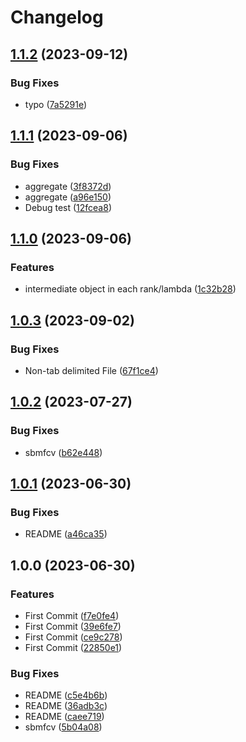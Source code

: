 # Changelog

## [1.1.2](https://github.com/chiba-ai-med/SBMFCV/compare/v1.1.1...v1.1.2) (2023-09-12)


### Bug Fixes

* typo ([7a5291e](https://github.com/chiba-ai-med/SBMFCV/commit/7a5291ec216b94231d0b975845ed3722c8e3a008))

## [1.1.1](https://github.com/chiba-ai-med/SBMFCV/compare/v1.1.0...v1.1.1) (2023-09-06)


### Bug Fixes

* aggregate ([3f8372d](https://github.com/chiba-ai-med/SBMFCV/commit/3f8372da3742cdd608349656b849537bebb7b4b4))
* aggregate ([a96e150](https://github.com/chiba-ai-med/SBMFCV/commit/a96e150f4176ea897f9c9e0952cb897bfe4683c9))
* Debug test ([12fcea8](https://github.com/chiba-ai-med/SBMFCV/commit/12fcea8b57e09d63abb22019fa66f6c2326de997))

## [1.1.0](https://github.com/chiba-ai-med/SBMFCV/compare/v1.0.3...v1.1.0) (2023-09-06)


### Features

* intermediate object in each rank/lambda ([1c32b28](https://github.com/chiba-ai-med/SBMFCV/commit/1c32b2810ceeffc193802aa10902b833353da5b3))

## [1.0.3](https://github.com/chiba-ai-med/SBMFCV/compare/v1.0.2...v1.0.3) (2023-09-02)


### Bug Fixes

* Non-tab delimited File ([67f1ce4](https://github.com/chiba-ai-med/SBMFCV/commit/67f1ce4971eaed16a2952a809c4ae89414454d3e))

## [1.0.2](https://github.com/chiba-ai-med/SBMFCV/compare/v1.0.1...v1.0.2) (2023-07-27)


### Bug Fixes

* sbmfcv ([b62e448](https://github.com/chiba-ai-med/SBMFCV/commit/b62e4487d303aeeabd028c032e5fdb155e3a56bf))

## [1.0.1](https://github.com/chiba-ai-med/SBMFCV/compare/v1.0.0...v1.0.1) (2023-06-30)


### Bug Fixes

* README ([a46ca35](https://github.com/chiba-ai-med/SBMFCV/commit/a46ca3503f19a7b70771da75b95d6372723c1bb4))

## 1.0.0 (2023-06-30)


### Features

* First Commit ([f7e0fe4](https://github.com/chiba-ai-med/SBMFCV/commit/f7e0fe4b7144cfc1833448781ab8fba51554fdc8))
* First Commit ([39e6fe7](https://github.com/chiba-ai-med/SBMFCV/commit/39e6fe7906824bbe8117146248fdec416b18fa2e))
* First Commit ([ce9c278](https://github.com/chiba-ai-med/SBMFCV/commit/ce9c278f016747d82f014631369346ba165563c7))
* First Commit ([22850e1](https://github.com/chiba-ai-med/SBMFCV/commit/22850e18511e035687468113358b7d7319f16759))


### Bug Fixes

* README ([c5e4b6b](https://github.com/chiba-ai-med/SBMFCV/commit/c5e4b6b119f22db1f8bbeddf08b2baaf5a4d73f2))
* README ([36adb3c](https://github.com/chiba-ai-med/SBMFCV/commit/36adb3c5346a7d324215531e21bf56b9b7f72c80))
* README ([caee719](https://github.com/chiba-ai-med/SBMFCV/commit/caee719110088ca4d679fc3e09225ae3824f3bef))
* sbmfcv ([5b04a08](https://github.com/chiba-ai-med/SBMFCV/commit/5b04a08400c175a0cef68ea2575a7990f25e94e5))
